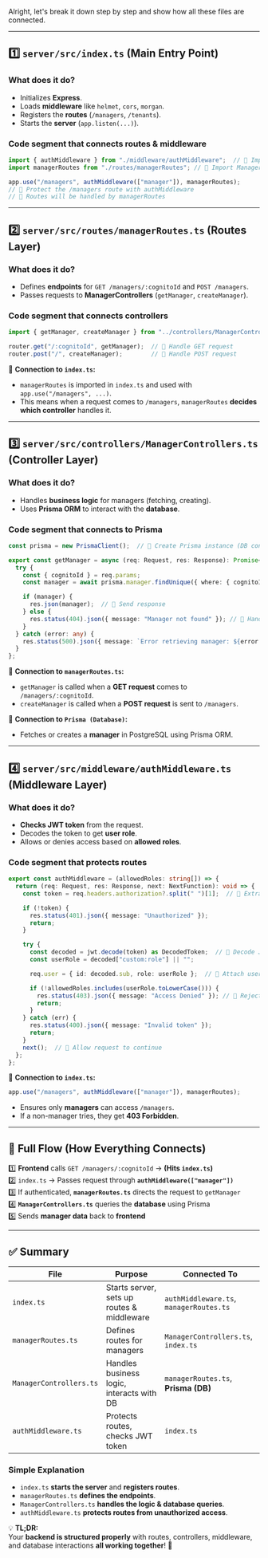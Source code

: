 Alright, let's break it down step by step and show how all these files are connected.  

---

## **1️⃣ `server/src/index.ts` (Main Entry Point)**
### **What does it do?**  
- Initializes **Express**.  
- Loads **middleware** like `helmet`, `cors`, `morgan`.  
- Registers the **routes** (`/managers`, `/tenants`).  
- Starts the **server** (`app.listen(...)`).  

### **Code segment that connects routes & middleware**
```ts
import { authMiddleware } from "./middleware/authMiddleware";  // 🔹 Import authMiddleware
import managerRoutes from "./routes/managerRoutes"; // 🔹 Import Manager routes

app.use("/managers", authMiddleware(["manager"]), managerRoutes); 
// 🔹 Protect the /managers route with authMiddleware
// 🔹 Routes will be handled by managerRoutes
```

---

## **2️⃣ `server/src/routes/managerRoutes.ts` (Routes Layer)**
### **What does it do?**  
- Defines **endpoints** for `GET /managers/:cognitoId` and `POST /managers`.  
- Passes requests to **ManagerControllers** (`getManager`, `createManager`).  

### **Code segment that connects controllers**
```ts
import { getManager, createManager } from "../controllers/ManagerControllers"; // 🔹 Import controllers

router.get("/:cognitoId", getManager);  // 🔹 Handle GET request
router.post("/", createManager);        // 🔹 Handle POST request
```

🔗 **Connection to `index.ts`:**  
- `managerRoutes` is imported in `index.ts` and used with `app.use("/managers", ...)`.  
- This means when a request comes to `/managers`, `managerRoutes` **decides which controller** handles it.  

---

## **3️⃣ `server/src/controllers/ManagerControllers.ts` (Controller Layer)**
### **What does it do?**  
- Handles **business logic** for managers (fetching, creating).  
- Uses **Prisma ORM** to interact with the **database**.  

### **Code segment that connects to Prisma**
```ts
const prisma = new PrismaClient();  // 🔹 Create Prisma instance (DB connection)

export const getManager = async (req: Request, res: Response): Promise<void> => {
  try {
    const { cognitoId } = req.params;
    const manager = await prisma.manager.findUnique({ where: { cognitoId } }); // 🔹 Fetch manager from DB

    if (manager) {
      res.json(manager);  // 🔹 Send response
    } else {
      res.status(404).json({ message: "Manager not found" }); // 🔹 Handle not found
    }
  } catch (error: any) {
    res.status(500).json({ message: `Error retrieving manager: ${error.message}` });
  }
};
```

🔗 **Connection to `managerRoutes.ts`:**  
- `getManager` is called when a **GET request** comes to `/managers/:cognitoId`.  
- `createManager` is called when a **POST request** is sent to `/managers`.  

🔗 **Connection to `Prisma (Database)`:**  
- Fetches or creates a **manager** in PostgreSQL using Prisma ORM.  

---

## **4️⃣ `server/src/middleware/authMiddleware.ts` (Middleware Layer)**
### **What does it do?**  
- **Checks JWT token** from the request.  
- Decodes the token to get **user role**.  
- Allows or denies access based on **allowed roles**.  

### **Code segment that protects routes**
```ts
export const authMiddleware = (allowedRoles: string[]) => {
  return (req: Request, res: Response, next: NextFunction): void => {
    const token = req.headers.authorization?.split(" ")[1];  // 🔹 Extract JWT token

    if (!token) {
      res.status(401).json({ message: "Unauthorized" });
      return;
    }

    try {
      const decoded = jwt.decode(token) as DecodedToken;  // 🔹 Decode JWT token
      const userRole = decoded["custom:role"] || "";

      req.user = { id: decoded.sub, role: userRole };  // 🔹 Attach user to request

      if (!allowedRoles.includes(userRole.toLowerCase())) {
        res.status(403).json({ message: "Access Denied" }); // 🔹 Reject if role is not allowed
        return;
      }
    } catch (err) {
      res.status(400).json({ message: "Invalid token" });
      return;
    }
    next();  // 🔹 Allow request to continue
  };
};
```

🔗 **Connection to `index.ts`:**  
```ts
app.use("/managers", authMiddleware(["manager"]), managerRoutes);
```
- Ensures only **managers** can access `/managers`.  
- If a non-manager tries, they get **403 Forbidden**.  

---

## **🔄 Full Flow (How Everything Connects)**
1️⃣ **Frontend** calls `GET /managers/:cognitoId` → **(Hits `index.ts`)**  
2️⃣ `index.ts` → Passes request through **`authMiddleware(["manager"])`**  
3️⃣ If authenticated, **`managerRoutes.ts`** directs the request to `getManager`  
4️⃣ **`ManagerControllers.ts`** queries the **database** using Prisma  
5️⃣ Sends **manager data** back to **frontend**  

---

## **✅ Summary**
| File | Purpose | Connected To |
|------|---------|-------------|
| `index.ts` | Starts server, sets up routes & middleware | `authMiddleware.ts`, `managerRoutes.ts` |
| `managerRoutes.ts` | Defines routes for managers | `ManagerControllers.ts`, `index.ts` |
| `ManagerControllers.ts` | Handles business logic, interacts with DB | `managerRoutes.ts`, **Prisma (DB)** |
| `authMiddleware.ts` | Protects routes, checks JWT token | `index.ts` |

### **Simple Explanation**  
- `index.ts` **starts the server** and **registers routes**.  
- `managerRoutes.ts` **defines the endpoints**.  
- `ManagerControllers.ts` **handles the logic & database queries**.  
- `authMiddleware.ts` **protects routes from unauthorized access**.  

💡 **TL;DR:**  
Your **backend is structured properly** with routes, controllers, middleware, and database interactions **all working together**! 🚀
